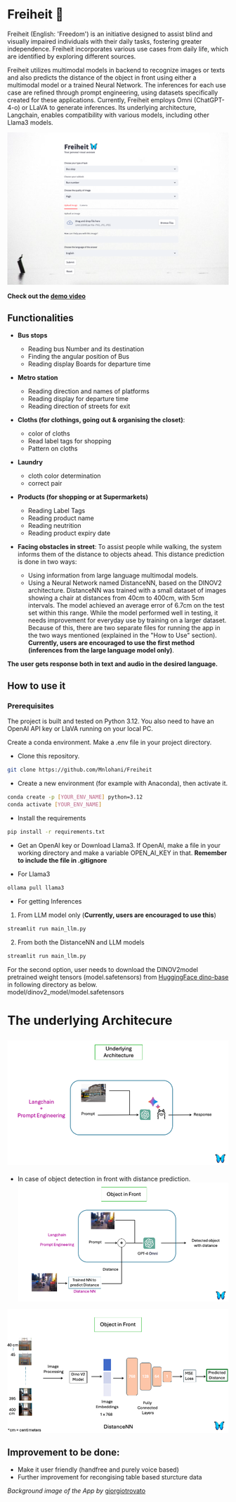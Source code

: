 # Freiheit 🦋

Freiheit (English: 'Freedom') is an initiative designed to assist blind and visually impaired individuals with their daily tasks, fostering greater independence. Freiheit incorporates various use cases from daily life, which are identified by exploring different sources.

Freiheit utilizes multimodal models in backend to recognize images or texts and also predicts the distance of the object in front using either a multimodal model or a trained Neural Network. The inferences for each use case are refined through prompt engineering, using datasets specifically created for these applications. Currently, Freiheit employs Omni (ChatGPT-4-o) or LLaVA to generate inferences. Its underlying architecture, Langchain, enables compatibility with various models, including other Llama3 models.

![The general Architecure](images/GUI.png)

**Check out the
[demo video](https://drive.google.com/file/d/1Iw-QR9VFFOFwLM01055UUcrS1YekQRMc/view?usp=sharing)**

## Functionalities

- **Bus stops**

  - Reading bus Number and its destination
  - Finding the angular position of Bus
  - Reading display Boards for departure time

- **Metro station**

  - Reading direction and names of platforms
  - Reading display for departure time
  - Reading direction of streets for exit

- **Cloths (for clothings, going out & organising the closet)**:

  - color of cloths
  - Read label tags for shopping
  - Pattern on cloths

- **Laundry**

  - cloth color determination
  - correct pair

- **Products (for shopping or at Supermarkets)**

  - Reading Label Tags
  - Reading product name
  - Reading neutrition
  - Reading product expiry date

- **Facing obstacles in street**: To assist people while walking, the system informs them of the distance to objects ahead. This distance prediction is done in two ways:
  - Using information from large language multimodal models.
  - Using a Neural Network named DistanceNN, based on the DINOV2 architecture. DistanceNN was trained with a small dataset of images showing a chair at distances from 40cm to 400cm, with 5cm intervals. The model achieved an average error of 6.7cm on the test set within this range. While the model performed well in testing, it needs improvement for everyday use by training on a larger dataset.
    Because of this, there are two separate files for running the app in the two ways mentioned (explained in the "How to Use" section). **Currently, users are encouraged to use the first method (inferences from the large language model only)**.

**The user gets response both in text and audio in the desired language.**

## How to use it

### Prerequisites

The project is built and tested on Python 3.12. You also need to have an OpenAI API key or LlaVA running on your local PC.

Create a conda environment. Make a .env file in your project directory.

- Clone this repository.

```bash
git clone https://github.com/Mnlohani/Freiheit
```

- Create a new environment (for example with Anaconda), then activate it.

```bash
conda create -p [YOUR_ENV_NAME] python=3.12
conda activate [YOUR_ENV_NAME]
```

- Install the requirements

```bash
pip install -r requirements.txt
```

- Get an OpenAI key or Download Llama3. If OpenAI, make a file in your working directory and make a variable OPEN_AI_KEY in that. **Remember to include the file in .gitignore**

- For Llama3

```bash
ollama pull llama3
```

- For getting Inferences

1. From LLM model only (**Currently, users are encouraged to use this**)

```bash
streamlit run main_llm.py
```

2. From both the DistanceNN and LLM models

```bash
streamlit run main_llm.py
```

For the second option, user needs to download the DINOV2model pretrained weight tensors (model.safetensors) from [HuggingFace dino-base](https://huggingface.co/facebook/dinov2-base/tree/main) in following directory as below.  
model/dinov2_model/model.safetensors

# The underlying Architecure

## ![The general Architecure](images/architecture_1.png)

- In case of object detection in front with distance prediction.
  ![Architecture for object detection with DistanceNN](images/architecture_2.png)

![DistanceNN](images/DistanceNN.png)

## Improvement to be done:

- Make it user friendly (handfree and purely voice based)
- Further improvement for recongising table based sturcture data

_Background image of the App by_ [giorgiotrovato](https://unsplash.com/de/@giorgiotrovato)
